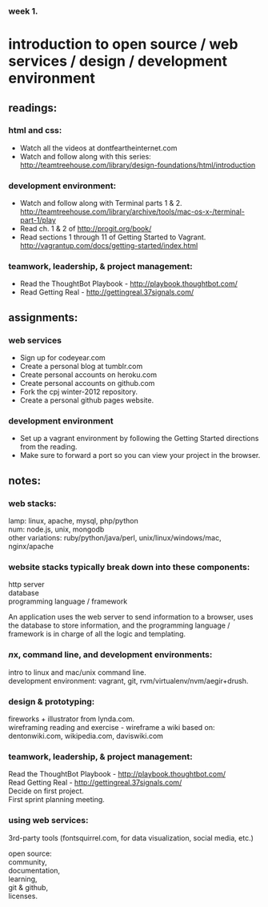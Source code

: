 ### week 1.  
# introduction to open source / web services / design / development environment  


## readings:  

### html and css:  
- Watch all the videos at dontfeartheinternet.com  
- Watch and follow along with this series: http://teamtreehouse.com/library/design-foundations/html/introduction  

### development environment:  
- Watch and follow along with Terminal parts 1 & 2. http://teamtreehouse.com/library/archive/tools/mac-os-x-/terminal-part-1/play
- Read ch. 1 & 2 of http://progit.org/book/  
- Read sections 1 through 11 of Getting Started to Vagrant. http://vagrantup.com/docs/getting-started/index.html  

### teamwork, leadership, & project management:  
- Read the ThoughtBot Playbook - http://playbook.thoughtbot.com/  
- Read Getting Real - http://gettingreal.37signals.com/  

## assignments:  

### web services
- Sign up for codeyear.com  
- Create a personal blog at tumblr.com  
- Create personal accounts on heroku.com  
- Create personal accounts on github.com  
- Fork the cpj winter-2012 repository.  
- Create a personal github pages website.  

### development environment  
- Set up a vagrant environment by following the Getting Started directions from the reading.
- Make sure to forward a port so you can view your project in the browser.


## notes:  

### web stacks:  
lamp: linux, apache, mysql, php/python  
num: node.js, unix, mongodb  
other variations: ruby/python/java/perl, unix/linux/windows/mac, nginx/apache  

### website stacks typically break down into these components:  
http server  
database  
programming language / framework  

An application uses the web server to send information to a browser, uses the database to store information, and the programming language / framework is in charge of all the logic and templating.  

  



### *n*x, command line, and development environments:  
intro to linux and mac/unix command line.  
development environment: vagrant, git, rvm/virtualenv/nvm/aegir+drush.  

### design & prototyping:  
fireworks + illustrator from lynda.com.  
wireframing reading and exercise - wireframe a wiki based on:  
dentonwiki.com, wikipedia.com, daviswiki.com  

### teamwork, leadership, & project management:  
Read the ThoughtBot Playbook - http://playbook.thoughtbot.com/  
Read Getting Real - http://gettingreal.37signals.com/  
Decide on first project.  
First sprint planning meeting.  

### using web services:  
3rd-party tools (fontsquirrel.com, for data visualization, social media, etc.)  

open source:  
community,  
documentation,  
learning,  
git & github,  
licenses.  


